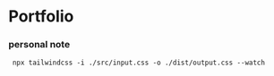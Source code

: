 # Portfolio

### personal note
``` npx tailwindcss -i ./src/input.css -o ./dist/output.css --watch```